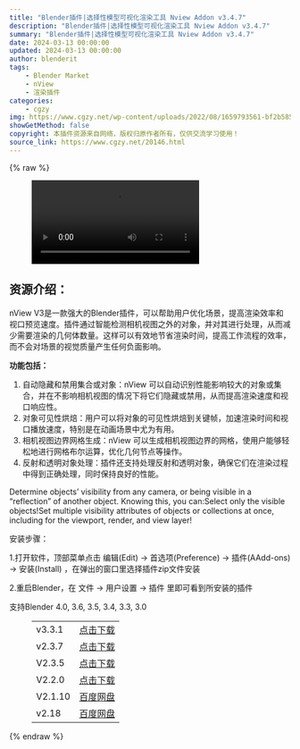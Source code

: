 ```yaml
---
title: "Blender插件|选择性模型可视化渲染工具 Nview Addon v3.4.7"
description: "Blender插件|选择性模型可视化渲染工具 Nview Addon v3.4.7"
summary: "Blender插件|选择性模型可视化渲染工具 Nview Addon v3.4.7"
date: 2024-03-13 00:00:00
updated: 2024-03-13 00:00:00
author: blenderit
tags: 
    - Blender Market
    - nView
    - 渲染插件
categories:
    - cgzy
img: https://www.cgzy.net/wp-content/uploads/2022/08/1659793561-bf2b585aaeb7a04.jpg
showGetMethod: false
copyright: 本插件资源来自网络，版权归原作者所有，仅供交流学习使用！
source_link: https://www.cgzy.net/20146.html
---
```


{% raw %}
<figure class="wp-block-video aligncenter"><video controls src="http://cloud.video.taobao.com/play/u/null/p/1/e/6/t/1/450019126938.mp4"></video></figure><div class="wp-block-pandastudio-title"><div class="title_style_01"><h2 id="h2-0">资源介绍：</h2></div></div><p class="is-style-text-indent-2em">nView V3是一款强大的Blender插件，可以帮助用户优化场景，提高渲染效率和视口预览速度。插件通过智能检测相机视图之外的对象，并对其进行处理，从而减少需要渲染的几何体数量。这样可以有效地节省渲染时间，提高工作流程的效率，而不会对场景的视觉质量产生任何负面影响。</p><p><strong>功能包括：</strong></p><ol>
<li>自动隐藏和禁用集合或对象：nView 可以自动识别性能影响较大的对象或集合，并在不影响相机视图的情况下将它们隐藏或禁用，从而提高渲染速度和视口响应性。</li>



<li>对象可见性烘焙：用户可以将对象的可见性烘焙到关键帧，加速渲染时间和视口播放速度，特别是在动画场景中尤为有用。</li>



<li>相机视图边界网格生成：nView 可以生成相机视图边界的网格，使用户能够轻松地进行网格布尔运算，优化几何节点等操作。</li>



<li>反射和透明对象处理：插件还支持处理反射和透明对象，确保它们在渲染过程中得到正确处理，同时保持良好的性能。</li>
</ol><p>Determine objects’ visibility from any camera, or being visible in a “reflection” of another object. Knowing this, you can:Select only the visible objects!Set multiple visibility attributes of objects or collections at once, including for the viewport, render, and view layer!</p><div class="wp-block-pandastudio-title"><div class="title_style_01"><p>安装步骤：</p></div></div><p>1.打开软件，顶部菜单点击 编辑(Edit) → 首选项(Preference) → 插件(AAdd-ons) → 安装(Install) ，在弹出的窗口里选择插件zip文件安装</p><p>2.重启Blender，在 文件 → 用户设置 → 插件 里即可看到所安装的插件</p><div class="wp-block-pandastudio-tips"><div class="tip success "><p>支持Blender 4.0, 3.6, 3.5, 3.4, 3.3, 3.0</p>
</div></div><figure class="wp-block-table has-medium-font-size"><table><tbody><tr><td>v3.3.1</td><td><a href="https://www.cgzy.net/go?_=fbea5395d2aHR0cHM6Ly9wYW4uYmFpZHUuY29tL3MvMVNmU1lfN2tEV2JnZkVDSGsxX3doN2c%2FcHdkPXBoN24%3D" target="_blank">点击下载</a></td></tr><tr><td>v2.3.7</td><td><a href="https://www.cgzy.net/go?_=ddfe277390aHR0cHM6Ly9wYW4uYmFpZHUuY29tL3MvMTl0MW5CR2EzTDFzdjk2ZFJZSDN0UGc%2FcHdkPThuOW4%3D" target="_blank">点击下载</a></td></tr><tr><td>V2.3.5</td><td><a href="https://www.cgzy.net/go?_=e4c0a60479aHR0cHM6Ly9wYW4uYmFpZHUuY29tL3MvMThWRFItZlA3S3RXSFZTX25qSjdsanc%2FcHdkPTR5b2Q%3D" target="_blank" rel="noreferrer noopener">点击下载</a></td></tr><tr><td>V2.2.0</td><td><a href="https://www.cgzy.net/go?_=7922fd1f28aHR0cHM6Ly9wYW4uYmFpZHUuY29tL3MvMU85cTVkRjZ0ajUzVHFlMVBWWkp3ZHc%2FcHdkPW04bTY%3D" target="_blank" rel="noreferrer noopener">点击下载</a></td></tr><tr><td>V2.1.10</td><td><a href="https://www.cgzy.net/go?_=aefb99bf5caHR0cHM6Ly9wYW4uYmFpZHUuY29tL3MvMS1DclZXRmtkeGNBVlJfVWtIeVFOckE%2FcHdkPXRiOHU%3D" target="_blank" rel="noreferrer noopener">百度网盘</a></td></tr><tr><td>v2.18</td><td><a href="https://www.cgzy.net/go?_=0949d5d29daHR0cHM6Ly9wYW4uYmFpZHUuY29tL3MvMVhCZmZSYmthQkRKX2U5dktmSzN0MUE%2FcHdkPTNramQ%3D" data-type="URL" data-id="https://www.cgzy.net/go?_=0949d5d29daHR0cHM6Ly9wYW4uYmFpZHUuY29tL3MvMVhCZmZSYmthQkRKX2U5dktmSzN0MUE%2FcHdkPTNramQ%3D" target="_blank" rel="noreferrer noopener">百度网盘</a></td></tr></tbody></table></figure>
<div style="display: none">cgzy</div>
{% endraw %}